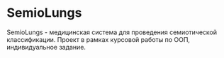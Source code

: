 # SemioLungs
SemioLungs - медицинская система для проведения семиотической классификации.
Проект в рамках курсовой работы по ООП, индивидуальное задание.
